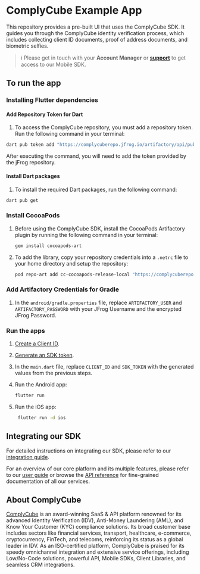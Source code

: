 # ComplyCube Example App

This repository provides a pre-built UI that uses the ComplyCube SDK. It guides you through the ComplyCube identity verification process, which includes collecting client ID documents, proof of address documents, and biometric selfies.

> :information_source: Please get in touch with your **Account Manager** or **[support](https://support.complycube.com/hc/en-gb/requests/new)** to get access to our Mobile SDK.

## To run the app

### Installing Flutter dependencies

#### Add Repository Token for Dart

1. To access the ComplyCube repository, you must add a repository token. Run the following command in your terminal:

```bash
dart pub token add "https://complycuberepo.jfrog.io/artifactory/api/pub/cc-pub-release-local"
```

After executing the command, you will need to add the token provided by the jFrog repository.

#### Install Dart packages

1. To install the required Dart packages, run the following command:

```bash
dart pub get
```

### Install CocoaPods

1. Before using the ComplyCube SDK, install the CocoaPods Artifactory plugin by running the following command in your terminal:

   ```bash
   gem install cocoapods-art
   ```

2. To add the library, copy your repository credentials into a `.netrc` file to your home directory and setup the repository:

   ```bash
   pod repo-art add cc-cocoapods-release-local "https://complycuberepo.jfrog.io/artifactory/api/pods/cc-cocoapods-release-local"
   ```

### Add Artifactory Credentials for Gradle

1. In the `android/gradle.properties` file, replace `ARTIFACTORY_USER` and `ARTIFACTORY_PASSWORD` with your JFrog Username and the encrypted JFrog Password.

### Run the apps

1. [Create a Client ID](https://docs.complycube.com/documentation/guides/mobile-sdk-guide/mobile-sdk-integration-guide#id-2.-create-a-client).
2. [Generate an SDK token](https://docs.complycube.com/documentation/guides/mobile-sdk-guide/mobile-sdk-integration-guide#id-3.-generate-an-sdk-token).
3. In the `main.dart` file, replace `CLIENT_ID` and `SDK_TOKEN` with the generated values from the previous steps.
4. Run the Android app:

   ```bash
   flutter run
   ```

5. Run the iOS app:

   ```bash
    flutter run -d ios
   ```

## Integrating our SDK

For detailed instructions on integrating our SDK, please refer to our [integration guide](https://docs.complycube.com/documentation/guides/mobile-sdk-guide/mobile-sdk-integration-guide).

For an overview of our core platform and its multiple features, please refer to our [user guide](https://doc.complycube.com) or browse the [API reference](https://docs.complycube.com/api-reference) for fine-grained documentation of all our services.


## About ComplyCube

[ComplyCube](https://www.complycube.com/en) is an award-winning SaaS & API platform renowned for its advanced Identity Verification (IDV), Anti-Money Laundering (AML), and Know Your Customer (KYC) compliance solutions. Its broad customer base includes sectors like financial services, transport, healthcare, e-commerce, cryptocurrency, FinTech, and telecoms, reinforcing its status as a global leader in IDV.
As an ISO-certified platform, ComplyCube is praised for its speedy omnichannel integration and extensive service offerings, including Low/No-Code solutions, powerful API, Mobile SDKs, Client Libraries, and seamless CRM integrations.
